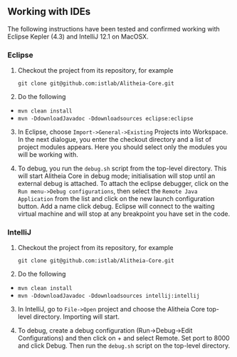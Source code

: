 ## Working with IDEs

The following instructions have been tested and confirmed working 
with Eclipse Kepler (4.3) and IntelliJ 12.1 on MacOSX.

### Eclipse
1. Checkout the project from its repository, for example
    
    `git clone git@github.com:istlab/Alitheia-Core.git`

2. Do the following 
  * `mvn clean install`
  * `mvn -DdownloadJavadoc -Ddownloadsources eclipse:eclipse`

3. In Eclipse, choose `Import->General->Existing` Projects into Workspace.
In the next dialogue,
you enter the checkout directory and a list of project modules appears. Here
you should select only the modules you will be working with.

4. To debug, you run the `debug.sh` script from the top-level directory. This
will start Alitheia Core in debug mode; initialisation will stop until an
external debug is attached. To attach the eclipse debugger, click on the
`Run menu->Debug configurations`, then select the `Remote Java Application` from
the list and click on the new launch configuration button. Add a name click
debug. Eclipse will connect to the waiting virtual machine and will stop
at any breakpoint you have set in the code.

### IntelliJ

1. Checkout the project from its repository, for example
    
    `git clone git@github.com:istlab/Alitheia-Core.git`

2. Do the following 
  * `mvn clean install`
  * `mvn -DdownloadJavadoc -Ddownloadsources intellij:intellij`
    
3. In IntelliJ, go to `File->Open` project and choose the Alitheia Core top-level 
directory. Importing will start.

4. To debug, create a debug configuration (Run->Debug->Edit Configurations) and
then click on + and select Remote. Set port to 8000 and click Debug. Then run
the `debug.sh` script on the top-level directory.

